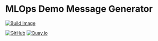 # MLOps Demo Message Generator

[![Build Image](https://github.com/rh-intelligent-application-practice/mlops-demo-message-generator-python/actions/workflows/build-image.yml/badge.svg)](https://github.com/rh-intelligent-application-practice/mlops-demo-message-generator-python/actions/workflows/build-image.yml)

[![GitHub](https://img.shields.io/badge/GitHub-repo-blue.svg)](https://github.com/rh-intelligent-application-practice/mlops-demo-message-generator-python) [![Quay.io](https://img.shields.io/badge/Quay.io-image-blue.svg)](https://quay.io/repository/rhiap/mlops-demo-message-generator)
